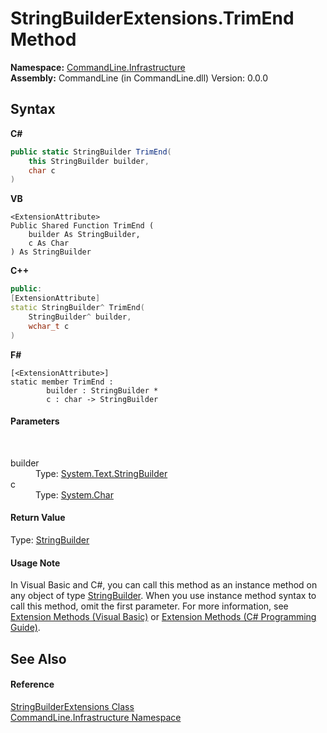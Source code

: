 # StringBuilderExtensions.TrimEnd Method 
 

**Namespace:**&nbsp;<a href="N_CommandLine_Infrastructure">CommandLine.Infrastructure</a><br />**Assembly:**&nbsp;CommandLine (in CommandLine.dll) Version: 0.0.0

## Syntax

**C#**<br />
``` C#
public static StringBuilder TrimEnd(
	this StringBuilder builder,
	char c
)
```

**VB**<br />
``` VB
<ExtensionAttribute>
Public Shared Function TrimEnd ( 
	builder As StringBuilder,
	c As Char
) As StringBuilder
```

**C++**<br />
``` C++
public:
[ExtensionAttribute]
static StringBuilder^ TrimEnd(
	StringBuilder^ builder, 
	wchar_t c
)
```

**F#**<br />
``` F#
[<ExtensionAttribute>]
static member TrimEnd : 
        builder : StringBuilder * 
        c : char -> StringBuilder 

```


#### Parameters
&nbsp;<dl><dt>builder</dt><dd>Type: <a href="https://docs.microsoft.com/dotnet/api/system.text.stringbuilder" target="_blank">System.Text.StringBuilder</a><br /></dd><dt>c</dt><dd>Type: <a href="https://docs.microsoft.com/dotnet/api/system.char" target="_blank">System.Char</a><br /></dd></dl>

#### Return Value
Type: <a href="https://docs.microsoft.com/dotnet/api/system.text.stringbuilder" target="_blank">StringBuilder</a>

#### Usage Note
In Visual Basic and C#, you can call this method as an instance method on any object of type <a href="https://docs.microsoft.com/dotnet/api/system.text.stringbuilder" target="_blank">StringBuilder</a>. When you use instance method syntax to call this method, omit the first parameter. For more information, see <a href="https://docs.microsoft.com/dotnet/visual-basic/programming-guide/language-features/procedures/extension-methods">Extension Methods (Visual Basic)</a> or <a href="https://docs.microsoft.com/dotnet/csharp/programming-guide/classes-and-structs/extension-methods">Extension Methods (C# Programming Guide)</a>.

## See Also


#### Reference
<a href="T_CommandLine_Infrastructure_StringBuilderExtensions">StringBuilderExtensions Class</a><br /><a href="N_CommandLine_Infrastructure">CommandLine.Infrastructure Namespace</a><br />